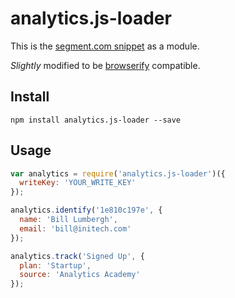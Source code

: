 # analytics.js-loader

This is the [segment.com snippet](https://segment.com/docs/libraries/analytics.js/quickstart/#step-1-copy-the-snippet) as a module.

*Slightly* modified to be [browserify](http://browserify.org/) compatible.

## Install

```shell
npm install analytics.js-loader --save
```

## Usage

```js
var analytics = require('analytics.js-loader')({
  writeKey: 'YOUR_WRITE_KEY'
});

analytics.identify('1e810c197e', {
  name: 'Bill Lumbergh',
  email: 'bill@initech.com'
});

analytics.track('Signed Up', {
  plan: 'Startup',
  source: 'Analytics Academy'
});
```


